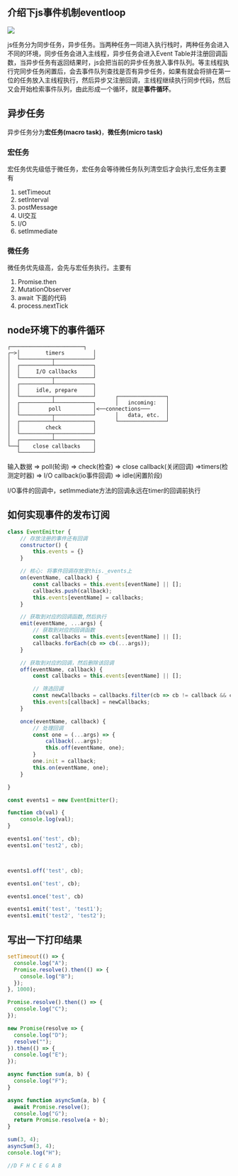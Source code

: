 ## 介绍下js事件机制eventloop

![](https://p1-jj.byteimg.com/tos-cn-i-t2oaga2asx/gold-user-assets/2017/11/21/15fdd88994142347~tplv-t2oaga2asx-watermark.awebp)

js任务分为同步任务，异步任务。当两种任务一同进入执行栈时，两种任务会进入不同的环境，同步任务会进入主线程，异步任务会进入Event Table并注册回调函数，当异步任务有返回结果时，js会把当前的异步任务放入事件队列。等主线程执行完同步任务闲置后，会去事件队列查找是否有异步任务，如果有就会将排在第一位的任务放入主线程执行，然后异步又注册回调，主线程继续执行同步代码，然后又会开始检索事件队列，由此形成一个循环，就是**事件循环**。



## 异步任务

异步任务分为**宏任务(macro task)**，**微任务(micro task)**

### 宏任务

宏任务优先级低于微任务，宏任务会等待微任务队列清空后才会执行,宏任务主要有

1. setTimeout
2. setInterval
3. postMessage
4. UI交互
5. I/O
6. setImmediate

### 微任务

微任务优先级高，会先与宏任务执行。主要有

1. Promise.then
2. MutationObserver
3. await 下面的代码
4. process.nextTick



## node环境下的事件循环

```text
┌───────────────────────┐
┌─>│        timers         │
│  └──────────┬────────────┘
│  ┌──────────┴────────────┐
│  │     I/O callbacks     │
│  └──────────┬────────────┘
│  ┌──────────┴────────────┐
│  │     idle, prepare     │
│  └──────────┬────────────┘      ┌───────────────┐
│  ┌──────────┴────────────┐      │   incoming:   │
│  │         poll          │<──connections───     │
│  └──────────┬────────────┘      │   data, etc.  │
│  ┌──────────┴────────────┐      └───────────────┘
│  │        check          │
│  └──────────┬────────────┘
│  ┌──────────┴────────────┐
└──┤    close callbacks    │
   └───────────────────────┘
```

输入数据 => poll(轮询) => check(检查) => close callback(关闭回调) =>timers(检测定时器) => I/O callback(io事件回调) => idle(闲置阶段)

I/O事件的回调中，setImmediate方法的回调永远在timer的回调前执行



## 如何实现事件的发布订阅

```javascript
class EventEmitter {
    // 存放注册的事件还有回调
    constructor() {
        this.events = {}
    }

    // 核心: 将事件回调存放至this._events上
    on(eventName, callback) {
        const callbacks = this.events[eventName] || [];
        callbacks.push(callback);
        this.events[eventName] = callbacks;
    }

    // 获取到对应的回调函数,然后执行
    emit(eventName, ...args) {
        // 获取到对应的回调函数
        const callbacks = this.events[eventName] || [];
        callbacks.forEach(cb => cb(...args));
    }

    // 获取到对应的回调，然后删除该回调
    off(eventName, callback) {
        const callbacks = this.events[eventName] || [];

        // 筛选回调
        const newCallbacks = callbacks.filter(cb => cb != callback && cb.init != callback);
        this.events[callback] = newCallbacks;
    }

    once(eventName, callback) {
        // 处理回调
        const one = (...args) => {
            callback(...args);
            this.off(eventName, one);
        }
        one.init = callback;
        this.on(eventName, one);
    }

}

const events1 = new EventEmitter();

function cb(val) {
    console.log(val);
}

events1.on('test', cb);
events1.on('test2', cb);



events1.off('test', cb);

events1.on('test', cb);

events1.once('test', cb)

events1.emit('test', 'test1');
events1.emit('test2', 'test2');
```



## 写出一下打印结果

```javascript
setTimeout(() => {
  console.log("A");
  Promise.resolve().then(() => {
    console.log("B");
  });
}, 1000);

Promise.resolve().then(() => {
  console.log("C");
});

new Promise(resolve => {
  console.log("D");
  resolve("");
}).then(() => {
  console.log("E");
});

async function sum(a, b) {
  console.log("F");
}

async function asyncSum(a, b) {
  await Promise.resolve();
  console.log("G");
  return Promise.resolve(a + b);
}

sum(3, 4);
asyncSum(3, 4);
console.log("H");

//D F H C E G A B
```

